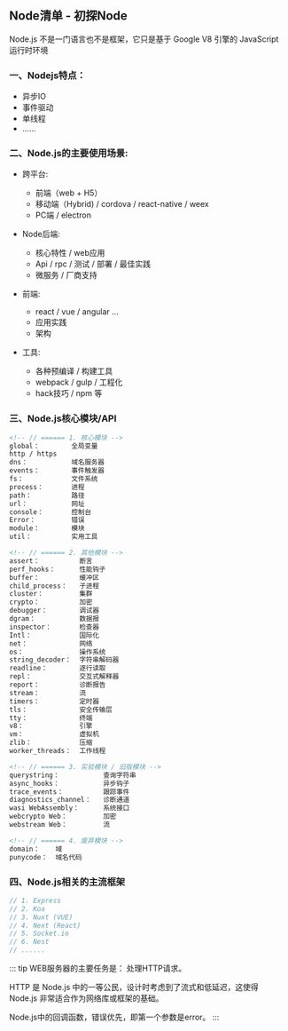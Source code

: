 ## Node清单 - 初探Node
Node.js 不是一门语言也不是框架，它只是基于 Google V8 引擎的 JavaScript 运行时环境

### 一、Nodejs特点：
+ 异步IO
+ 事件驱动
+ 单线程
+ ......

### 二、Node.js的主要使用场景:
+ 跨平台:
  + 前端（web + H5）
  + 移动端（Hybrid) / cordova / react-native / weex
  + PC端 / electron

+ Node后端:
  + 核心特性 / web应用
  + Api / rpc / 测试 / 部署 / 最佳实践
  + 微服务 / 厂商支持

+ 前端:
  + react / vue / angular ...
  + 应用实践
  + 架构

+ 工具:
  + 各种预编译 / 构建工具
  + webpack / gulp / 工程化
  + hack技巧 / npm 等

### 三、Node.js核心模块/API
```html
<!-- // ====== 1. 核心模块 -->
global：        全局变量
http / https
dns：           域名服务器
events：        事件触发器
fs：            文件系统
process：       进程
path：          路径
url：           网址
console：       控制台
Error：         错误
module：        模块
util：          实用工具

<!-- // ====== 2. 其他模块 -->
assert：          断言
perf_hooks：      性能钩子
buffer：          缓冲区
child_process：   子进程
cluster：         集群
crypto：          加密
debugger：        调试器
dgram：           数据报
inspector：       检查器
Intl：            国际化
net：             网络
os：              操作系统
string_decoder：  字符串解码器
readline：        逐行读取
repl：            交互式解释器
report：          诊断报告
stream：          流
timers：          定时器
tls：             安全传输层
tty：             终端
v8：              引擎
vm：              虚拟机
zlib：            压缩
worker_threads：  工作线程

<!-- // ====== 3. 实验模块 / 旧版模块 -->
querystring：           查询字符串
async_hooks：           异步钩子
trace_events：          跟踪事件
diagnostics_channel：   诊断通道
wasi WebAssembly：      系统接口
webcrypto Web：         加密
webstream Web：         流

<!-- // ====== 4. 废弃模块 -->
domain：    域
punycode：  域名代码
```

### 四、Node.js相关的主流框架
```js
// 1. Express
// 2. Koa
// 3. Nuxt (VUE)
// 4. Next (React)
// 5. Socket.io
// 6. Nest
// ......
```


::: tip
WEB服务器的主要任务是： 处理HTTP请求。

HTTP 是 Node.js 中的一等公民，设计时考虑到了流式和低延迟，这使得 Node.js 非常适合作为网络库或框架的基础。

Node.js中的回调函数，错误优先，即第一个参数是error。
:::

